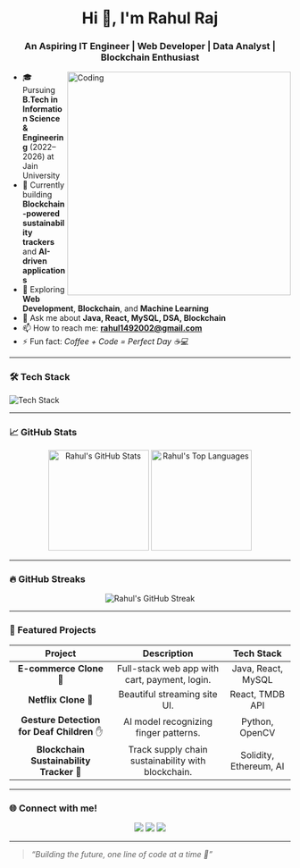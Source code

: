 <!-- Fancy GitHub Profile README for Rahul Raj -->

<h1 align="center">Hi 👋, I'm Rahul Raj</h1>
<h3 align="center">An Aspiring IT Engineer | Web Developer | Data Analyst | Blockchain Enthusiast</h3> 

<img align="right" alt="Coding" width="400" src="https://media.giphy.com/media/qgQUggAC3Pfv687qPC/giphy.gif">

- 🎓 Pursuing **B.Tech in Information Science & Engineering** (2022–2026) at Jain University  
- 🔭 Currently building **Blockchain-powered sustainability trackers** and **AI-driven applications**  
- 🌱 Exploring **Web Development**, **Blockchain**, and **Machine Learning**  
- 💬 Ask me about **Java, React, MySQL, DSA, Blockchain**  
- 📫 How to reach me: **rahul1492002@gmail.com**  
- ⚡ Fun fact: *Coffee + Code = Perfect Day ☕💻*

---

### 🛠️ Tech Stack

<p align="left">
  <img src="https://skillicons.dev/icons?i=java,react,nodejs,express,mysql,cpp,html,css,js,python,git,linux" alt="Tech Stack" />
</p>

---

### 📈 GitHub Stats

<p align="center">
  <img src="https://github-readme-stats.vercel.app/api?username=your-github-username&show_icons=true&theme=radical" alt="Rahul's GitHub Stats" height="180px"/>
  <img src="https://github-readme-stats.vercel.app/api/top-langs/?username=your-github-username&layout=compact&theme=radical" alt="Rahul's Top Languages" height="180px"/>
</p>

---

### 🔥 GitHub Streaks

<p align="center">
  <img src="https://streak-stats.demolab.com?user=your-github-username&theme=radical&border_radius=10" alt="Rahul's GitHub Streak" />
</p>

---

### 🚀 Featured Projects

| Project | Description | Tech Stack |
|:-------:|:------------:|:----------:|
| **E-commerce Clone** 🛒 | Full-stack web app with cart, payment, login. | Java, React, MySQL |
| **Netflix Clone** 🎥 | Beautiful streaming site UI. | React, TMDB API |
| **Gesture Detection for Deaf Children** ✋ | AI model recognizing finger patterns. | Python, OpenCV |
| **Blockchain Sustainability Tracker** 🔗 | Track supply chain sustainability with blockchain. | Solidity, Ethereum, AI |

---

### 🌐 Connect with me!

<p align="center">
  <a href="https://www.linkedin.com/in/rahul-raj-129751251/"><img src="https://img.shields.io/badge/LinkedIn-Connect-blue?style=for-the-badge&logo=linkedin"></a>
  <a href="your-portfolio-link"><img src="https://img.shields.io/badge/Portfolio-Visit-000000?style=for-the-badge&logo=About.me&logoColor=white"></a>
  <a href="mailto:your-rahul1492002@gmail.com"><img src="https://img.shields.io/badge/Email-Send-black?style=for-the-badge&logo=gmail&logoColor=red"></a>
</p>

---

> *“Building the future, one line of code at a time 🚀”*

